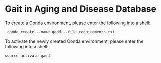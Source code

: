 # Gait in Aging and Disease Database

To create a Conda environment, please enter the following into a shell:

```shell
 conda create --name gadd --file requirements.txt
```

To activate the newly created Conda environment, please enter the following into a shell:

```shell
source activate gadd
```
